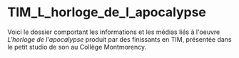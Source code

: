 # TIM_L_horloge_de_l_apocalypse

Voici le dossier comportant les informations et les médias liés à l'oeuvre *L'horloge de l'apocalypse* produit par des finissants en TIM, présentée dans le petit studio de son au Collège Montmorency. 

